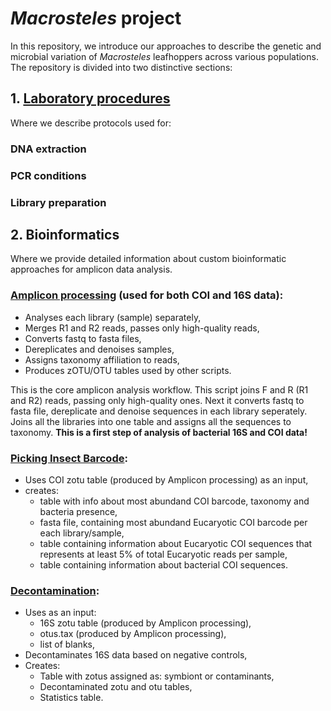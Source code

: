 # _Macrosteles_ project
In this repository, we introduce our approaches to describe the genetic and microbial variation of _Macrosteles_ leafhoppers across various populations. 
The repository is divided into two distinctive sections:
## 1. [Laboratory procedures](https://github.com/SymSandra/Macrosteles-project-Bioinformatic-pipeline/blob/main/Laboratory%20procedures)
Where we describe protocols used for:
### DNA extraction
### PCR conditions
### Library preparation
## 2. Bioinformatics
Where we provide detailed information about custom bioinformatic approaches for amplicon data analysis.
### [Amplicon processing](https://github.com/SymSandra/Macrosteles-project-Bioinformatic-pipeline/blob/main/Amplicon%20processing) (used for both COI and 16S data):
- Analyses each library (sample) separately,
- Merges R1 and R2 reads, passes only high-quality reads,
- Converts fastq to fasta files,
- Dereplicates and denoises samples,
- Assigns taxonomy affiliation to reads,
- Produces zOTU/OTU tables used by other scripts.

This is the core amplicon analysis workflow. 
This script joins F and R (R1 and R2) reads, passing only high-quality ones. 
Next it converts fastq to fasta file, dereplicate and denoise sequences in each library seperately.
Joins all the libraries into one table and assigns all the sequences to taxonomy.
**This is a first step of analysis of bacterial 16S and COI data!**


### [Picking Insect Barcode](https://github.com/SymSandra/Macrosteles-project-Bioinformatic-pipeline/blob/main/Picking%20Insect%20Barcode):
- Uses COI zotu table (produced by Amplicon processing) as an input,
- creates:
  - table with info about most abundand COI barcode, taxonomy and bacteria presence,
  - fasta file, containing most abundand Eucaryotic COI barcode per each library/sample,
  - table containing information about Eucaryotic COI sequences that represents at least 5% of total Eucaryotic reads per sample,
  - table containing information about bacterial COI sequences.  

### [Decontamination](https://github.com/SymSandra/Macrosteles-project-Bioinformatic-pipeline/blob/main/Decontamination):
- Uses as an input:
  - 16S zotu table (produced by Amplicon processing),
  - otus.tax (produced by Amplicon processing),
  - list of blanks,
- Decontaminates 16S data based on negative controls,
- Creates:
  - Table with zotus assigned as: symbiont or contaminants,
  - Decontaminated zotu and otu tables,
  - Statistics table.
